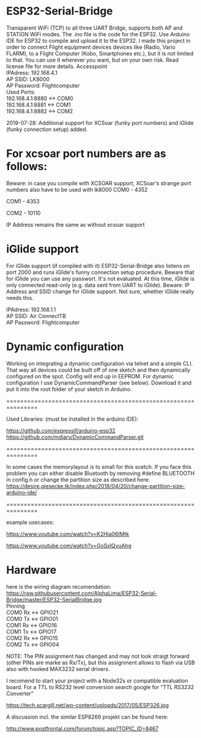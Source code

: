# ESP32-Serial-Bridge

Transparent WiFi (TCP) to all three UART Bridge, supports both AP and STATION WiFi modes. The .ino file is the code for the ESP32. Use Arduino IDE for ESP32 to compile and upload it to the ESP32.
I made this project in order to connect Flight equipment devices devices like (Radio, Vario FLARM), to a Flight Computer (Kobo, Smartphones etc.),  but it is not limited to that. You can use it wherever you want, but on your own risk. Read license file for more details.
Accesspoint                                                    
IPAdress: 192.168.4.1                                           
AP SSID: LK8000                                                   
AP Password: Flightcomputer                                       
Used Ports:                                                                                                          
192.168.4.1:8880  <-> COM0                                     
192.168.4.1:8881  <-> COM1                                     
192.168.4.1:8882  <-> COM2                                     

2019-07-28:
Additional support for XCSoar (funky port numbers) and iGlide (funky connection setup) added.

# For xcsoar port numbers are as follows:
Beware: in case you compile with XCSOAR support, XCSoar's strange port numbers also have to be used with lk8000
COM0 - 4352

COM1 - 4353

COM2 - 10110

IP Address remains the same as without xcsoar support

# iGlide support
For iGlide support (if compiled with it) ESP32-Serial-Bridge also listens on port 2000 and runs
iGlide's funny connection setup procedure. Beware that for iGlide you can use any passwort. It's not evaluated. At this time, iGlide is only connected read-only (e.g. data sent from UART to iGlide).
Beware: IP Address and SSID change for iGlide support. Not sure, whether iGlide really needs this. 

IPAdress: 192.168.1.1                                           
AP SSID: Air ConnectTB                                                   
AP Password: Flightcomputer

# Dynamic configuration
Working on integrating a dynamic configuration via telnet and a simple CLI. That way all devices could be built off of one
sketch and then dynamically configured on the spot. Config will end up in EEPROM.
For dynamic configuration I use DynamicCommandParser (see below). Download it and put it into the root folder of your
sketch in Arduino.

===============================================================

Used Libraries: (must be installed in the arduino IDE):

https://github.com/espressif/arduino-esp32
https://github.com/mdjarv/DynamicCommandParser.git

===============================================================

In some cases the memorylayout is to small for this scetch.
If you face this problem you can either disable Bluetooth by removing
#define BLUETOOTH
in config.h 
or change the partition size as described here:
https://desire.giesecke.tk/index.php/2018/04/20/change-partition-size-arduino-ide/

===============================================================

example usecases:

https://www.youtube.com/watch?v=K2Hia06IMtk

https://www.youtube.com/watch?v=GoSxlQvuAhg

# Hardware
here is the wiring diagram recomendation:
https://raw.githubusercontent.com/AlphaLima/ESP32-Serial-Bridge/master/ESP32-SerialBridge.jpg             
Pinning                                                                                     
COM0 Rx <-> GPIO21                                                                               
COM0 Tx <-> GPIO01                                                                                 
COM1 Rx <-> GPIO16                                                                               
COM1 Tx <-> GPIO17                                                                              
COM2 Rx <-> GPIO15                                                                               
COM2 Tx <-> GPIO04                                                                              

NOTE: The PIN assignment has changed and may not look straigt forward (other PINs are marke as Rx/Tx), but this assignment allows to flash via USB also with hooked MAX3232 serial drivers.

I recomend to start your project with a Node32s or compatible evaluation board. For a TTL to RS232 level conversion search google for "TTL RS3232 Converter"



https://tech.scargill.net/wp-content/uploads/2017/05/ESP326.jpg

A discussion incl. the similar ESP8266 projekt can be found here:

http://www.postfrontal.com/forum/topic.asp?TOPIC_ID=8467
